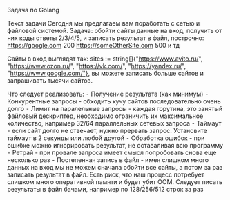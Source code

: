 Задача по Golang

Текст задачи
Сегодня мы предлагаем вам поработать с сетью и файловой системой.
Задача: обойти сайты данные на вход, получить от них коды ответы 2/3/4/5, и записать результат в файл, построчно:
https://google.com 200
https://someOtherSite.com 500
и тд

Сайты в вход выглядят так: sites := string[]{"https://www.avito.ru/", "https://www.ozon.ru/", "https://vk.com/", "https://yandex.ru/", "https://www.google.com/"}, вы можете записать больше сайтов и запрашивать тысячи сайтов.

Что следует реализовать:
⁃ Получение результата (как минимум)
⁃ Конкурентные запросы - обходить кучу сайтов последовательно очень долго
⁃ Лимит на паралельные запросы - каждая горутина, это занятый файловый дескриптер, необходимо ограничить их максимальное количество, например 32/64 параллельных сетевых запроса
⁃ Таймаут - если сайт долго не отвечает, нужно прервать запрос. Установите таймаут в 2 секунды или любой другой
⁃ Обработка ошибок - при ошибке можно игнорировать результат, не оставаливая всю программу
⁃ Ретрай - при провале запроса имеет смысл попробовать снова еще несколько раз
⁃ Постепенная запись в файл - имея слишком много данных на вход мы не можем сначала обойти все сайты, а потом за раз записать результат в файл. Есть риск, что наш процесс потребует слишком много оперативной памяти и будет убит OOM. Следует писать результаты в файл бачами, например по 128/256/512 строк за раз
